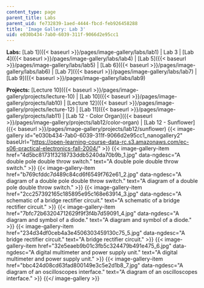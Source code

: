 ```yaml
---
content_type: page
parent_title: Labs
parent_uid: fe732839-1aed-4444-fbcd-feb926458288
title: 'Image Gallery: Lab 3'
uid: e030b434-7ab0-6039-311f-9066d2e95cc1
---
```


**Labs:** [Lab 1]({{< baseurl >}}/pages/image-gallery/labs/lab1) | Lab 3 | [Lab 4]({{< baseurl >}}/pages/image-gallery/labs/lab4) | [Lab 5]({{< baseurl >}}/pages/image-gallery/labs/lab5) | [Lab 6]({{< baseurl >}}/pages/image-gallery/labs/lab6) | [Lab 7]({{< baseurl >}}/pages/image-gallery/labs/lab7) | [Lab 9]({{< baseurl >}}/pages/image-gallery/labs/lab9)

**Projects:** [Lecture 10]({{< baseurl >}}/pages/image-gallery/projects/lecture-10) | [Lab 10]({{< baseurl >}}/pages/image-gallery/projects/lab10) | [Lecture 12]({{< baseurl >}}/pages/image-gallery/projects/lecture-12) | [Lab 11]({{< baseurl >}}/pages/image-gallery/projects/lab11) | [Lab 12 - Color Organ]({{< baseurl >}}/pages/image-gallery/projects/lab12/color-organ) | [Lab 12 - Sunflower]({{< baseurl >}}/pages/image-gallery/projects/lab12/sunflower)
{{< image-gallery id="e030b434-7ab0-6039-311f-9066d2e95cc1_nanogallery2" baseUrl="https://open-learning-course-data-rc.s3.amazonaws.com/ec-s06-practical-electronics-fall-2004/" >}}
{{< image-gallery-item href="4d5bc81731f3218733ddb5240da70b9b_1.jpg" data-ngdesc="A double pole double throw switch." text="A double pole double throw switch." >}}
{{< image-gallery-item href="b769cfddc7d489c84cd6f6549f762e61_2.jpg" data-ngdesc="A diagram of a double pole double throw switch." text="A diagram of a double pole double throw switch." >}}
{{< image-gallery-item href="2cc257392165c185895e95c168e63914_3.jpg" data-ngdesc="A schematic of a bridge rectifier circuit." text="A schematic of a bridge rectifier circuit." >}}
{{< image-gallery-item href="7bfc72b63204712629f9f3f4b7d59091_4.jpg" data-ngdesc="A diagram and symbol of a diode." text="A diagram and symbol of a diode." >}}
{{< image-gallery-item href="234d34df0ceb4a3e4506303459130c75_5.jpg" data-ngdesc="A bridge rectifier circuit." text="A bridge rectifier circuit." >}}
{{< image-gallery-item href="32e5eaeb9b01c3fb5c324479b491e475_6.jpg" data-ngdesc="A digital multimeter and power supply unit." text="A digital multimeter and power supply unit." >}}
{{< image-gallery-item href="bbc424d08cd63fad800149e3c5e2d1b8_7.jpg" data-ngdesc="A diagram of an oscilloscopes interface." text="A diagram of an oscilloscopes interface." >}}
{{</ image-gallery >}}
